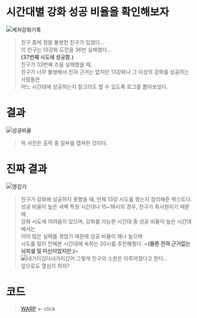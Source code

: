 # 시간대별 강화 성공 비율을 확인해보자
![케처강화기록](https://user-images.githubusercontent.com/98927470/170871737-49e1daee-a892-4e34-b608-765e644da25c.PNG)
> 친구 중에 정말 불쌍한 친구가 있었다...  
> 이 친구는 13강화 도전을 36번 실패했다...  
> **(37번째 시도에 성공함.)**  
> 친구가 33번째 즈음 실패했을 때,  
> 친구가 너무 불쌍해서 전혀 근거는 없지만 13강화나 그 이상의 강화를 성공하는 사람들은  
> 어느 시간대에 성공하는지 참고라도 할 수 있도록 로그를 뽑아보았다.  

# 결과
![성공비율](https://user-images.githubusercontent.com/98927470/170871890-f0d877fa-4947-4e76-9a1e-29c5083f4862.jpg)
> 위 사진은 출력 중 일부를 캡쳐한 것이다.  

# 진짜 결과
![영강기](https://user-images.githubusercontent.com/98927470/170922849-7780e316-7183-4278-b3ff-dd7175e38500.jpg)  
> 친구가 강화에 성공하지 못했을 때, 언제 13강 시도를 했는지 정리해준 텍스트다.  
> 성공 비율이 높은 새벽 특정 시간대나 15\~18시의 경우, 친구가 회사원이기 때문에  
> 강화 시도에 어려움이 있으며, 강화를 가능한 시간대 중 성공 비율이 높은 시간대에서는  
> 이미 많은 실패를 겪었기 때문에 성공 비율이 꽤나 높으며  
> 시도를 많이 안해본 시간대에 속하는 20시를 추천해줬다. 
> **~(물론 전혀 근거없는 뇌피셜 및 미신이었지만.)~**  
![내가이깄다내가이깄어](https://user-images.githubusercontent.com/98927470/170924521-c349d6ac-8ca1-4516-a41d-79a7a5a7aa1b.PNG)
> 그렇게 친구의 소원은 이루어졌다고 한다...  
> 앞으로도 열심히 하자?  
# 코드  
> [WARP](https://github.com/Gauguin94/DNF_crawling_reinforcement_log/tree/main/DNF_rein) <- click  
